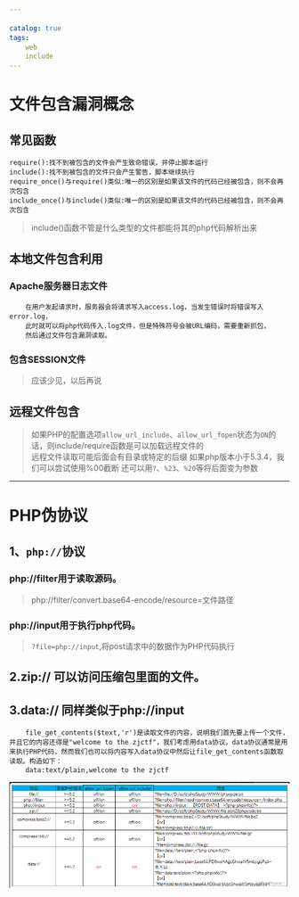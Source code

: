 ```yaml
---

catalog: true
tags:
    web
    include
---
```


# 文件包含漏洞概念

## 常见函数

```
require():找不到被包含的文件会产生致命错误，并停止脚本运行  
include():找不到被包含的文件只会产生警告，脚本继续执行  
require_once()与require()类似:唯一的区别是如果该文件的代码已经被包含，则不会再次包含  
include_once()与include()类似:唯一的区别是如果该文件的代码已经被包含，则不会再次包含  

```

> include()函数不管是什么类型的文件都能将其的php代码解析出来  

## 本地文件包含利用

### Apache服务器日志文件

```
    在用户发起请求时，服务器会将请求写入access.log，当发生错误时将错误写入error.log，  
    此时就可以将php代码传入.log文件，但是特殊符号会被URL编码，需要重新抓包，  
    然后通过文件包含漏洞读取。  
```

### 包含SESSION文件

> 应该少见，以后再说  

##  远程文件包含

> 如果PHP的配置选项`allow_url_include`、`allow_url_fopen`状态为`ON`的话，则include/require函数是可以加载远程文件的  
远程文件读取可能后面会有目录或特定的后缀
如果php版本小于5.3.4，我们可以尝试使用%00截断
还可以用`?`、`%23`、`%20`等将后面变为参数

---

# PHP伪协议

## 1、`php://`协议

### php://filter用于读取源码。

> php://filter/convert.base64-encode/resource=文件路径  

### php://input用于执行php代码。  

> `?file=php://input`,将post请求中的数据作为PHP代码执行    

## 2.zip:// 可以访问压缩包里面的文件。  

## 3.data:// 同样类似于php://input   
```
    file_get_contents($text,'r')是读取文件的内容，说明我们首先要上传一个文件，并且它的内容还得是"welcome to the zjctf"，我们考虑用data协议，data协议通常是用来执行PHP代码，然而我们也可以将内容写入data协议中然后让file_get_contents函数取读取。构造如下：
    data:text/plain,welcome to the zjctf
```
![1](/img/include1.png)
